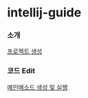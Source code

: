 # intellij-guide

### 소개

[프로젝트 생성](https://github.com/davin325/intellij-guide/blob/main/%EC%9D%B8%ED%85%94%EB%A6%AC%EC%A0%9C%EC%9D%B4%206322aca1ab514cb780baefc3199c70d6/%ED%94%84%EB%A1%9C%EC%A0%9D%ED%8A%B8%20%EC%83%9D%EC%84%B1%20411d3275aea5494d8fe8d2eeef1e8314.md)

### 코드 Edit

[메인메소드 생성 및 실행](https://github.com/davin325/intellij-guide/blob/main/%EC%9D%B8%ED%85%94%EB%A6%AC%EC%A0%9C%EC%9D%B4%206322aca1ab514cb780baefc3199c70d6/%EB%A9%94%EC%9D%B8%EB%A9%94%EC%86%8C%EB%93%9C%20%EC%83%9D%EC%84%B1%20%EB%B0%8F%20%EC%8B%A4%ED%96%89%2091d71d68878f4b2eb8bace45b94763a6.md)

